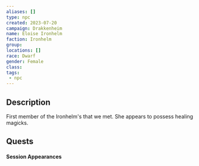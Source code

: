 ```yaml
---
aliases: []
type: npc
created: 2023-07-20
campaign: Drakkenheim
name: Eloise Ironhelm
faction: Ironhelm
group:
locations: []
race: Dwarf
gender: Female
class:
tags:
 - npc
---
```


## Description

First member of the Ironhelm's that we met. She appears to possess healing magicks.



## Quests
<!-- QueryToSerialize: TASK FROM "DND - Drakkenheim/Quests" WHERE !completed AND contains(outlinks, [[Eloise Ironhelm]]) -->

#### Session Appearances
<!-- QueryToSerialize: LIST FROM [[Eloise Ironhelm]] WHERE file.folder = "DND - Drakkenheim/Sessions" -->




